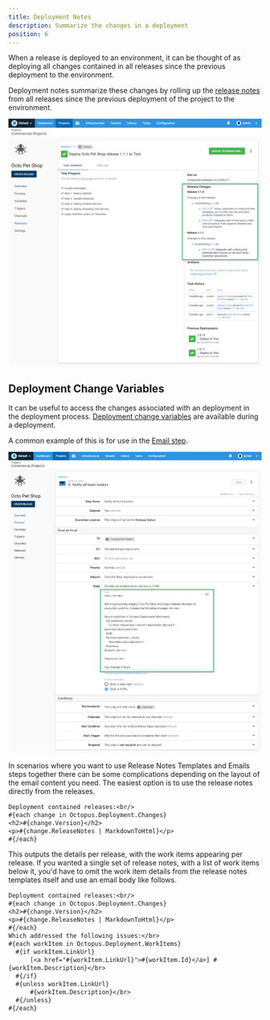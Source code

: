 ```yaml
---
title: Deployment Notes 
description: Summarize the changes in a deployment 
position: 6 
---
```


When a release is deployed to an environment, it can be thought of as deploying all changes contained in all releases since the previous deployment to the environment. 

Deployment notes summarize these changes by rolling up the [release notes](release-notes.md) from all releases since the previous deployment of the project to the environment.  

![Deployment notes](deployment-notes.png)

## Deployment Change Variables

It can be useful to access the changes associated with an deployment in the deployment process. 
[Deployment change variables](/docs/deployment-process/variables/system-variables.md#deployment-notes) are available during a deployment. 

A common example of this is for use in the [Email step](/docs/deployment-process/steps/email-notifications.md).  

![Deployment notes variables in email step](deployment-notes-email-step.png)

In scenarios where you want to use Release Notes Templates and Emails steps together there can be some complications depending on the layout of the email content you need. The easiest option is to use the release notes directly from the releases.

```
Deployment contained releases:<br/>
#{each change in Octopus.Deployment.Changes}
<h2>#{change.Version}</h2>
<p>#{change.ReleaseNotes | MarkdownToHtml}</p>
#{/each}

```

This outputs the details per release, with the work items appearing per release. If you wanted a single set of release notes, with a list of work items below it, you'd have to omit the work item details from the release notes templates itself and use an email body like follows.

```
Deployment contained releases:<br/>
#{each change in Octopus.Deployment.Changes}
<h2>#{change.Version}</h2>
<p>#{change.ReleaseNotes | MarkdownToHtml}</p>
#{/each}
Which addressed the following issues:</br>
#{each workItem in Octopus.Deployment.WorkItems}
  #{if workItem.LinkUrl}
      [<a href="#{workItem.LinkUrl}">#{workItem.Id}</a>] #{workItem.Description}</br>
  #{/if}
  #{unless workItem.LinkUrl}
      #{workItem.Description}</br>
  #{/unless}
#{/each}
```
